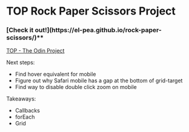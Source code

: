 <h1>TOP Rock Paper Scissors Project</h1>

<h3><p>[Check it out!](https://el-pea.github.io/rock-paper-scissors/)**</p></h3>

[TOP - The Odin Project](https://www.theodinproject.com/faq)

Next steps:</br>
* Find hover equivalent for mobile
* Figure out why Safari mobile has a gap at the bottom of grid-target
* Find way to disable double click zoom on mobile

Takeaways:</br>
* Callbacks
* forEach
* Grid
